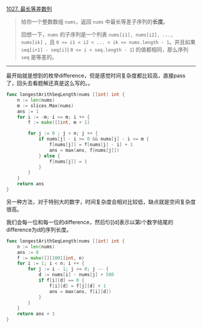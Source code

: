 [1027. 最长等差数列](https://leetcode.cn/problems/longest-arithmetic-subsequence/)

> 给你一个整数数组 `nums`，返回 `nums` 中最长等差子序列的**长度**。
>
> 回想一下，`nums` 的子序列是一个列表 `nums[i1], nums[i2], ..., nums[ik]` ，且 `0 <= i1 < i2 < ... < ik <= nums.length - 1`。并且如果 `seq[i+1] - seq[i]`( `0 <= i < seq.length - 1`) 的值都相同，那么序列 `seq` 是等差的。

---

最开始就是想到的枚举difference，但是感觉时间复杂度都比较高，直接pass了，回头去看题解还真是这么写的。。

```go
func longestArithSeqLength(nums []int) int {
    n := len(nums)
    m := slices.Max(nums)
    ans := 1
    for i := -m; i <= m; i ++ {
        f := make([]int, m + 1)

        for j := 0 ; j < n; j ++ {
            if nums[j] - i >= 0 && nums[j] - i <= m {
                f[nums[j]] = f[nums[j] - i] + 1
                ans = max(ans, f[nums[j]])
            } else {
                f[nums[j]] = 1
            }
        }
    }
    return ans
}
```

另一种方法，对于特别大的数字，时间复杂度会相对比较低，缺点就是空间复杂度很高。

我们会每一位和每一位的difference，然后f\[i][d]表示以第i个数字结尾的difference为d的序列长度。

```go
func longestArithSeqLength(nums []int) int {
    n := len(nums)
    ans := 0
    f := make([][1001]int, n)
    for i := 1; i < n; i ++ {
        for j := i - 1; j >= 0; j -- {
            d := nums[i] - nums[j] + 500
            if f[i][d] == 0 {
                f[i][d] = f[j][d] + 1
                ans = max(ans, f[i][d])
            }
        }
    }
    return ans + 1
}
```

